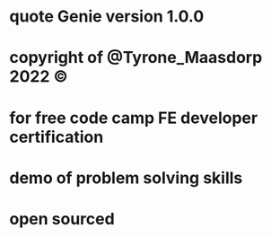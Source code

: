 # quote Genie version 1.0.0
# copyright of @Tyrone_Maasdorp 2022 ©
# for free code camp FE developer certification
# demo of problem solving skills
# open sourced
